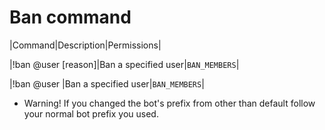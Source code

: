 # Ban command

|Command|Description|Permissions|

|!ban @user [reason]|Ban a specified user|`BAN_MEMBERS`|

|!ban @user |Ban a specified user|`BAN_MEMBERS`|

* Warning! If you changed the bot's prefix from other than default follow your normal bot prefix you used.